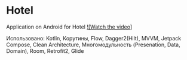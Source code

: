 # Hotel
Application on Android for Hotel
[![Watch the video]](https://disk.yandex.ru/i/xUISNpiVcaSivQ)

Использовано: Kotlin, Корутины, Flow, Dagger2(Hilt), MVVM, Jetpack Compose, Clean Architecture, Многомодульность (Presenation, Data, Domain), Room, Retrofit2, Glide
